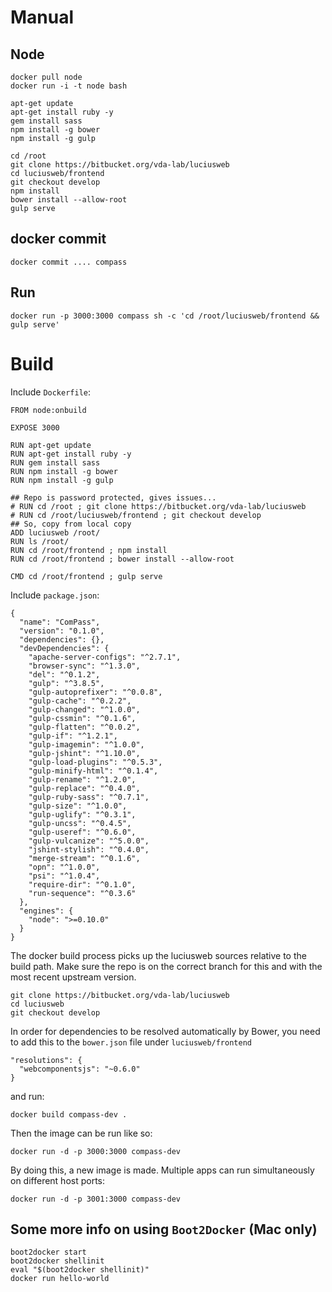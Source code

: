 
# Manual

## Node

    docker pull node
    docker run -i -t node bash

    apt-get update
    apt-get install ruby -y
    gem install sass
    npm install -g bower
    npm install -g gulp

    cd /root
    git clone https://bitbucket.org/vda-lab/luciusweb
    cd luciusweb/frontend
    git checkout develop
    npm install
    bower install --allow-root
    gulp serve

## docker commit

    docker commit .... compass

## Run

    docker run -p 3000:3000 compass sh -c 'cd /root/luciusweb/frontend && gulp serve'


# Build

Include `Dockerfile`:

```
FROM node:onbuild

EXPOSE 3000

RUN apt-get update
RUN apt-get install ruby -y
RUN gem install sass
RUN npm install -g bower
RUN npm install -g gulp

## Repo is password protected, gives issues...
# RUN cd /root ; git clone https://bitbucket.org/vda-lab/luciusweb
# RUN cd /root/luciusweb/frontend ; git checkout develop
## So, copy from local copy
ADD luciusweb /root/
RUN ls /root/
RUN cd /root/frontend ; npm install
RUN cd /root/frontend ; bower install --allow-root

CMD cd /root/frontend ; gulp serve
```

Include `package.json`:

```
{
  "name": "ComPass",
  "version": "0.1.0",
  "dependencies": {},
  "devDependencies": {
    "apache-server-configs": "^2.7.1",
    "browser-sync": "^1.3.0",
    "del": "^0.1.2",
    "gulp": "^3.8.5",
    "gulp-autoprefixer": "^0.0.8",
    "gulp-cache": "^0.2.2",
    "gulp-changed": "^1.0.0",
    "gulp-cssmin": "^0.1.6",
    "gulp-flatten": "^0.0.2",
    "gulp-if": "^1.2.1",
    "gulp-imagemin": "^1.0.0",
    "gulp-jshint": "^1.10.0",
    "gulp-load-plugins": "^0.5.3",
    "gulp-minify-html": "^0.1.4",
    "gulp-rename": "^1.2.0",
    "gulp-replace": "^0.4.0",
    "gulp-ruby-sass": "^0.7.1",
    "gulp-size": "^1.0.0",
    "gulp-uglify": "^0.3.1",
    "gulp-uncss": "^0.4.5",
    "gulp-useref": "^0.6.0",
    "gulp-vulcanize": "^5.0.0",
    "jshint-stylish": "^0.4.0",
    "merge-stream": "^0.1.6",
    "opn": "^1.0.0",
    "psi": "^1.0.4",
    "require-dir": "^0.1.0",
    "run-sequence": "^0.3.6"
  },
  "engines": {
    "node": ">=0.10.0"
  }
}
```

The docker build process picks up the luciusweb sources relative to the build path. Make sure the repo is on the correct branch for this and with the most recent upstream version.

    git clone https://bitbucket.org/vda-lab/luciusweb
    cd luciusweb
    git checkout develop

In order for dependencies to be resolved automatically by Bower, you need to add this to the `bower.json` file under `luciusweb/frontend`

    "resolutions": {
      "webcomponentsjs": "~0.6.0"
    }


and run:

    docker build compass-dev .


Then the image can be run like so:

    docker run -d -p 3000:3000 compass-dev

By doing this, a new image is made. Multiple apps can run simultaneously on different host ports:

    docker run -d -p 3001:3000 compass-dev



## Some more info on using `Boot2Docker` (Mac only)

    boot2docker start
    boot2docker shellinit
    eval "$(boot2docker shellinit)"
    docker run hello-world








